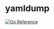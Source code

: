 # yamldump
[![Go Reference](https://pkg.go.dev/badge/github.com/alextanhongpin/testdump/yamldump.svg)](https://pkg.go.dev/github.com/alextanhongpin/testdump/yamldump)

